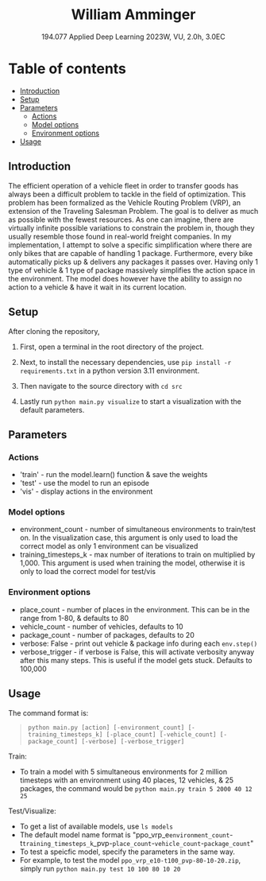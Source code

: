 <h1 style="text-align: center;" align="center">William Amminger</h1>
<p style="text-align: center;" align="center">
	194.077 Applied Deep Learning 2023W, VU, 2.0h, 3.0EC<br>
</p>

# Table of contents
* [Introduction](#introduction)
* [Setup](#setup)
* [Parameters](#parameters)
	* [Actions](#actions)
	* [Model options](#model_options)
	* [Environment options](#environment_options)
* [Usage](#usage)

## Introduction <a name="introduction"></a>

The efficient operation of a vehicle fleet in order to transfer goods has always been a difficult problem to tackle in the field of optimization. This problem has been formalized as the Vehicle Routing Problem (VRP), an extension of the Traveling Salesman Problem. The goal is to deliver as much as possible with the fewest resources. As one can imagine, there are virtually infinite possible variations to constrain the problem in, though they usually resemble those found in real-world freight companies. In my implementation, I attempt to solve a specific simplification where there are only bikes that are capable of handling 1 package. Furthermore, every bike automatically picks up &
delivers any packages it passes over. Having only 1 type of vehicle & 1 type of package massively simplifies the action space in the environment. The model does however have the ability to assign no action to a vehicle & have it wait in its current location.

## Setup <a name="setup"></a>

After cloning the repository,

1. First, open a terminal in the root directory of the project.

2. Next, to install the necessary dependencies, use `pip install -r requirements.txt` in a python version 3.11 environment.

3. Then navigate to the source directory with `cd src`

4. Lastly run `python main.py visualize` to start a visualization with the default parameters.

## Parameters <a name="parameters"></a>

### Actions <a name='actions'></a>
 * 'train' - run the model.learn() function & save the weights
 * 'test' - use the model to run an episode
 * 'vis' - display actions in the environment

### Model options <a name='model_options'></a>
 * environment_count - number of simultaneous environments to train/test on. In the visualization case, this argument is only used to load the correct model as only 1 environment can be visualized
 * training_timesteps_k - max number of iterations to train on multiplied by 1,000. This argument is used when training the model, otherwise it is only to load the correct model for test/vis

### Environment options <a name='environment_options'></a>
* place_count - number of places in the environment. This can be in the range from 1-80, & defaults to 80
* vehicle_count - number of vehicles, defaults to 10
* package_count - number of packages, defaults to 20
* verbose: False - print out vehicle & package info during each `env.step()`
* verbose_trigger - if verbose is False, this will activate verbosity anyway after this many steps. This is useful if the model gets stuck. Defaults to 100,000

## Usage <a name="usage"></a>

The command format is:

> `python main.py [action] [-environment_count] [-training_timesteps_k] [-place_count] [-vehicle_count] [-package_count] [-verbose] [-verbose_trigger]`

Train:
* To train a model with 5 simultaneous environments for 2 million timesteps with an environment using 40 places, 12 vehicles, & 25 packages, the command would be `python main.py train 5 2000 40 12 25`

Test/Visualize:
* To get a list of available models, use `ls models`
* The default model name format is "ppo_vrp_e`environment_count`-t`training_timesteps_k`_pvp-`place_count`-`vehicle_count`-`package_count`"
* To test a speicfic model, specify the parameters in the same way.
* For example, to test the model `ppo_vrp_e10-t100_pvp-80-10-20.zip`, simply run `python main.py test 10 100 80 10 20`